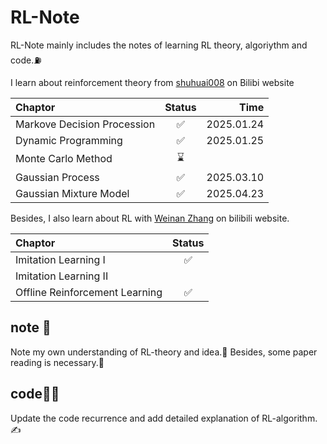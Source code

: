 # RL-Note
RL-Note mainly includes the notes of learning RL theory, algoriythm and code.⛽️

I learn about reinforcement theory from [shuhuai008](https://space.bilibili.com/97068901) on Bilibi website

| Chaptor   | Status |  Time |
| :----- | :--: | -------: |
|Markove Decision Procession|✅|2025.01.24|
|Dynamic Programming|✅|2025.01.25|
|Monte Carlo Method|⌛️| |
|Gaussian Process|✅|2025.03.10|
|Gaussian Mixture Model|✅|2025.04.23|

Besides, I also learn about RL with [Weinan Zhang](https://space.bilibili.com/3546754433681656/lists/4126508?type=season) on bilibili website.

| Chaptor   | Status |
| :----- | :--: |
|Imitation Learning I| ✅ |
|Imitation Learning II||✅|
|Offline Reinforcement Learning|✅|

## note 📒
Note my own understanding of RL-theory and idea.🧠 Besides, some paper reading is necessary.📖

## code🧑‍💻
Update the code recurrence and add detailed explanation of RL-algorithm.✍️

